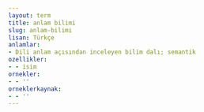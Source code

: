 ```yaml
---
layout: term
title: anlam bilimi
slug: anlam-bilimi
lisan: Türkçe
anlamlar:
- Dili anlam açısından inceleyen bilim dalı; semantik
ozellikler:
- - isim
ornekler:
- - ''
orneklerkaynak:
- - ''
---
```


